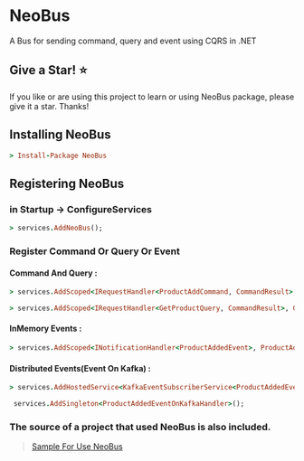 # NeoBus
A Bus for sending command, query and event using CQRS in .NET

## Give a Star! ⭐
If you like or are using this project to learn or using NeoBus package, please give it a star. Thanks!

## Installing NeoBus

```ruby
> Install-Package NeoBus
```

## Registering NeoBus
### in Startup -> ConfigureServices

```ruby
> services.AddNeoBus();
```

### Register Command Or Query Or Event

#### Command And Query :
```ruby
> services.AddScoped<IRequestHandler<ProductAddCommand, CommandResult>, ProductAddCommandHandler>();

> services.AddScoped<IRequestHandler<GetProductQuery, CommandResult>, GetProductQueryHandler>();
```

#### InMemory Events :
```ruby
> services.AddScoped<INotificationHandler<ProductAddedEvent>, ProductAddedEventHandler>();
```

#### Distributed Events(Event On Kafka) :
```ruby
> services.AddHostedService<KafkaEventSubscriberService<ProductAddedEventOnKafka, ProductAddedEventOnKafkaHandler>>();

 services.AddSingleton<ProductAddedEventOnKafkaHandler>();
```

### The source of a project that used NeoBus is also included.

> [Sample For Use NeoBus](https://github.com/omid-ahmadpour/NeoBus/tree/main/Sample/SampleForUseNeoBus)
